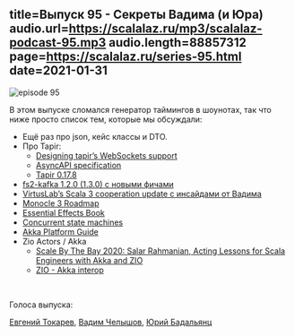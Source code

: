title=Выпуск 95 - Секреты Вадима (и Юра)
audio.url=https://scalalaz.ru/mp3/scalalaz-podcast-95.mp3
audio.length=88857312
page=https://scalalaz.ru/series-95.html
date=2021-01-31
----
![episode 95](https://scalalaz.ru/img/episode95.png)

В этом выпуске сломался генератор таймингов в шоунотах, так что ниже просто список тем, которые мы обсуждали: 

* Ещё раз про json, кейс классы и DTO.
* Про Tapir:
    - [Designing tapir’s WebSockets support](https://blog.softwaremill.com/designing-tapirs-websockets-support-ff1573166368)
    - [AsyncAPI specification](https://www.asyncapi.com)
    - [Tapir 0.17.8](https://github.com/softwaremill/tapir/releases/tag/v0.17.8)
* [fs2-kafka 1.2.0 (1.3.0) с новыми фичами](https://github.com/fd4s/fs2-kafka/releases?after=v1.3.1-alpha2)
* [VirtusLab’s Scala 3 cooperation update c инсайдами от Вадима](https://virtuslab.com/virtuslabs-scala-3-cooperation-update/)
* [Monocle 3 Roadmap](https://blog.fp-tower.com/2021-01-21-monocle-3-roadmap/)
* [Essential Effects Book](https://essentialeffects.dev/)
* [Concurrent state machines](https://www.inner-product.com/posts/concurrent-state-machines/)
* [Akka Platform Guide](https://developer.lightbend.com/docs/akka-platform-guide/index.html)
* Zio Actors / Akka
    - [Scale By The Bay 2020: Salar Rahmanian, Acting Lessons for Scala Engineers with Akka and ZIO](https://www.youtube.com/watch?v=AQXBlbkf9wc)
    - [ZIO - Akka interop](https://zio.github.io/zio-actors/docs/overview/overview_akkainterop)

<br/>

Голоса выпуска:

[Евгений Токарев](https://twitter.com/strobegen),
[Вадим Челышов](https://github.com/dos65),
[Юрий Бадальянц](https://twitter.com/lmnet89)
